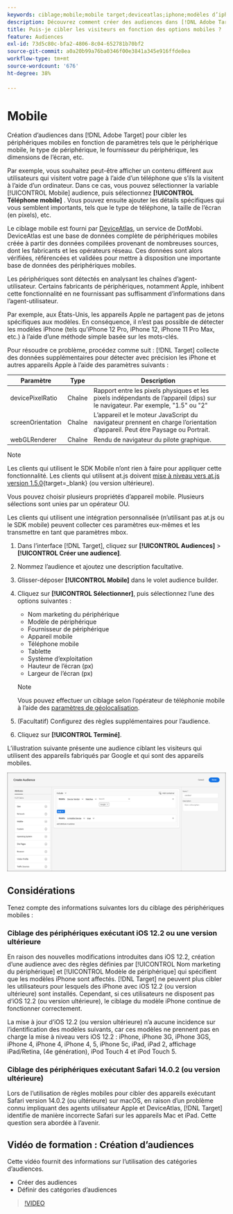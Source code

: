 ```yaml
---
keywords: ciblage;mobile;mobile target;deviceatlas;iphone;modèles d’iphone;device atlas;largeur d’affichage;largeur d’affichage;hauteur d’affichage;type d’appareil;hauteur d’affichage;téléphone;tablette;modèle d’appareil
description: Découvrez comment créer des audiences dans [!DNL Adobe Target] pour cibler les appareils mobiles.
title: Puis-je cibler les visiteurs en fonction des options mobiles ?
feature: Audiences
exl-id: 73d5c80c-bfa2-4806-8c04-652781b70bf2
source-git-commit: a0a20b99a76ba0346f00e3841a345e916ffde8ea
workflow-type: tm+mt
source-wordcount: '676'
ht-degree: 38%

---
```


# Mobile

Création d’audiences dans [!DNL Adobe Target] pour cibler les périphériques mobiles en fonction de paramètres tels que le périphérique mobile, le type de périphérique, le fournisseur du périphérique, les dimensions de l’écran, etc.

Par exemple, vous souhaitez peut-être afficher un contenu différent aux utilisateurs qui visitent votre page à l’aide d’un téléphone que s’ils la visitent à l’aide d’un ordinateur. Dans ce cas, vous pouvez sélectionner la variable [!UICONTROL Mobile] audience, puis sélectionnez **[!UICONTROL Téléphone mobile]** . Vous pouvez ensuite ajouter les détails spécifiques qui vous semblent importants, tels que le type de téléphone, la taille de l’écran (en pixels), etc.

Le ciblage mobile est fourni par [DeviceAtlas](https://deviceatlas.com/device-data/user-agent-tester), un service de DotMobi. DeviceAtlas est une base de données complète de périphériques mobiles créée à partir des données compilées provenant de nombreuses sources, dont les fabricants et les opérateurs réseau. Ces données sont alors vérifiées, référencées et validées pour mettre à disposition une importante base de données des périphériques mobiles.

Les périphériques sont détectés en analysant les chaînes d’agent-utilisateur. Certains fabricants de périphériques, notamment Apple, inhibent cette fonctionnalité en ne fournissant pas suffisamment d’informations dans l’agent-utilisateur.

Par exemple, aux États-Unis, les appareils Apple ne partagent pas de jetons spécifiques aux modèles. En conséquence, il n’est pas possible de détecter les modèles iPhone (tels qu’iPhone 12 Pro, iPhone 12, iPhone 11 Pro Max, etc.) à l’aide d’une méthode simple basée sur les mots-clés.

Pour résoudre ce problème, procédez comme suit : [!DNL Target] collecte des données supplémentaires pour détecter avec précision les iPhone et autres appareils Apple à l’aide des paramètres suivants :

| Paramètre | Type | Description |
|--- |--- |--- |
| devicePixelRatio | Chaîne | Rapport entre les pixels physiques et les pixels indépendants de l’appareil (dips) sur le navigateur. Par exemple, &quot;1.5&quot; ou &quot;2&quot; |
| screenOrientation | Chaîne | L’appareil et le moteur JavaScript du navigateur prennent en charge l’orientation d’appareil. Peut être Paysage ou Portrait. |
| webGLRenderer | Chaîne | Rendu de navigateur du pilote graphique. |

>[!NOTE]
>
>Les clients qui utilisent le SDK Mobile n’ont rien à faire pour appliquer cette fonctionnalité. Les clients qui utilisent at.js doivent [mise à niveau vers at.js version 1.5.0](https://developer.adobe.com/target/implement/client-side/atjs/target-atjs-versions/){target=_blank} (ou version ultérieure).

Vous pouvez choisir plusieurs propriétés d’appareil mobile. Plusieurs sélections sont unies par un opérateur OU.

Les clients qui utilisent une intégration personnalisée (n’utilisant pas at.js ou le SDK mobile) peuvent collecter ces paramètres eux-mêmes et les transmettre en tant que paramètres mbox.

1. Dans l’interface [!DNL Target], cliquez sur **[!UICONTROL Audiences]** > **[!UICONTROL Créer une audience]**.
1. Nommez l’audience et ajoutez une description facultative.
1. Glisser-déposer **[!UICONTROL Mobile]** dans le volet audience builder.
1. Cliquez sur **[!UICONTROL Sélectionner]**, puis sélectionnez l’une des options suivantes :

   * Nom marketing du périphérique
   * Modèle de périphérique
   * Fournisseur de périphérique
   * Appareil mobile
   * Téléphone mobile
   * Tablette
   * Système d’exploitation
   * Hauteur de l’écran (px)
   * Largeur de l’écran (px)

   >[!NOTE]
   >
   >Vous pouvez effectuer un ciblage selon l’opérateur de téléphonie mobile à l’aide des [paramètres de géolocalisation](/help/main/c-target/c-audiences/c-target-rules/geo.md#concept_5B4D99DE685348FB877929EE0F942670).

1. (Facultatif) Configurez des règles supplémentaires pour l’audience.
1. Cliquez sur **[!UICONTROL Terminé]**.

L’illustration suivante présente une audience ciblant les visiteurs qui utilisent des appareils fabriqués par Google et qui sont des appareils mobiles.

![Ciblage de périphériques mobiles](assets/target_mobile.png)

## Considérations

Tenez compte des informations suivantes lors du ciblage des périphériques mobiles :

### Ciblage des périphériques exécutant iOS 12.2 ou une version ultérieure

En raison des nouvelles modifications introduites dans iOS 12.2, création d’une audience avec des règles définies par [!UICONTROL Nom marketing du périphérique] et [!UICONTROL Modèle de périphérique] qui spécifient que les modèles iPhone sont affectés. [!DNL Target] ne peuvent plus cibler les utilisateurs pour lesquels des iPhone avec iOS 12.2 (ou version ultérieure) sont installés. Cependant, si ces utilisateurs ne disposent pas d’iOS 12.2 (ou version ultérieure), le ciblage du modèle iPhone continue de fonctionner correctement.

La mise à jour d’iOS 12.2 (ou version ultérieure) n’a aucune incidence sur l’identification des modèles suivants, car ces modèles ne prennent pas en charge la mise à niveau vers iOS 12.2 : iPhone, iPhone 3G, iPhone 3GS, iPhone 4, iPhone 4, iPhone 4, 5, iPhone 5c, iPad, iPad 2, affichage iPad/Retina, (4e génération), iPod Touch 4 et iPod Touch 5.

### Ciblage des périphériques exécutant Safari 14.0.2 (ou version ultérieure)

Lors de l’utilisation de règles mobiles pour cibler des appareils exécutant Safari version 14.0.2 (ou ultérieure) sur macOS, en raison d’un problème connu impliquant des agents utilisateur Apple et DeviceAtlas, [!DNL Target] identifie de manière incorrecte Safari sur les appareils Mac et iPad. Cette question sera abordée à l’avenir.

## Vidéo de formation : Création d’audiences

Cette vidéo fournit des informations sur l’utilisation des catégories d’audiences.

* Créer des audiences
* Définir des catégories d’audiences

>[!VIDEO](https://video.tv.adobe.com/v/17392)
